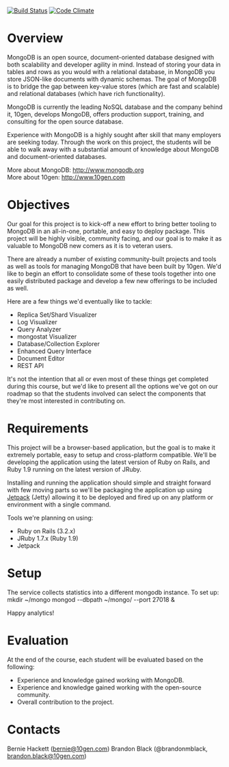 [![Build Status](https://travis-ci.org/brandonblack/mongo-tools.png)](https://travis-ci.org/brandonblack/mongo-tools) [![Code Climate](https://codeclimate.com/badge.png)](https://codeclimate.com/github/brandonblack/mongo-tools)

Overview
========

MongoDB is an open source, document-oriented database designed with both scalability and developer agility in mind. Instead of storing your data in tables and rows as you would with a relational database, in MongoDB you store JSON-like documents with dynamic schemas. The goal of MongoDB is to bridge the gap between key-value stores (which are fast and scalable) and relational databases (which have rich functionality).

MongoDB is currently the leading NoSQL database and the company behind it, 10gen, develops MongoDB, offers production support, training, and consulting for the open source database.

Experience with MongoDB is a highly sought after skill that many employers are seeking today. Through the work on this project, the students will be able to walk away with a substantial amount of knowledge about MongoDB and document-oriented databases.

More about MongoDB: <http://www.mongodb.org><br>
More about 10gen: <http://www.10gen.com>

Objectives
==========

Our goal for this project is to kick-off a new effort to bring better tooling to MongoDB in an all-in-one, portable, and easy to deploy package. This project will be highly visible, community facing, and our goal is to make it as valuable to MongoDB new comers as it is to veteran users.

There are already a number of existing community-built projects and tools as well as tools for managing MongoDB that have been built by 10gen. We'd like to begin an effort to consolidate some of these tools together into one easily distributed package and develop a few new offerings to be included as well.

Here are a few things we'd eventually like to tackle:

* Replica Set/Shard Visualizer
* Log Visualizer
* Query Analyzer
* mongostat Visualizer
* Database/Collection Explorer
* Enhanced Query Interface
* Document Editor
* REST API

It's not the intention that all or even most of these things get completed during this course, but we'd like to present all the options we've got on our roadmap so that the students involved can select the components that they're most interested in contributing on. 

Requirements
============

This project will be a browser-based application, but the goal is to make it extremely portable, easy to setup and cross-platform compatible. We'll be developing the application using the latest version of Ruby on Rails, and Ruby 1.9 running on the latest version of JRuby.

Installing and running the application should simple and straight forward with few moving parts so we'll be packaging the application up using [Jetpack](https://github.com/square/jetpack) (Jetty) allowing it to be deployed and fired up on any platform or environment with a single command.

Tools we're planning on using:

* Ruby on Rails (3.2.x)
* JRuby 1.7.x (Ruby 1.9)
* Jetpack

Setup
======

The service collects statistics into a different mongodb instance. To set up:
	mkdir ~/mongo
	mongod --dbpath ~/mongo/ --port 27018 &

Happy analytics!

Evaluation
==========

At the end of the course, each student will be evaluated based on the following:

* Experience and knowledge gained working with MongoDB.
* Experience and knowledge gained working with the open-source community.
* Overall contribution to the project.

Contacts
========
Bernie Hackett (<bernie@10gen.com>)
Brandon Black (@brandonmblack, <brandon.black@10gen.com>)